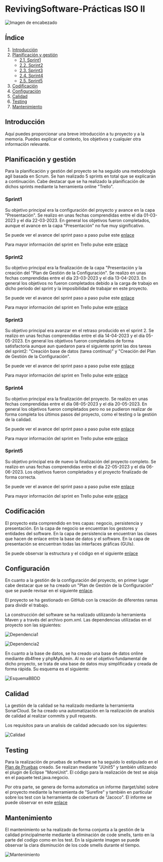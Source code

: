 # RevivingSoftware-Prácticas ISO II

![Imagen de encabezado](ruta/a/la/imagen.png)

## Índice
1. [Introducción](#introducción)
2. [Planificación y gestión](#planificacion)
    - [2.1. Sprint1](#sprint1)
    - [2.2. Sprint2](#sprint2)
    - [2.3. Sprint3](#sprint3)
    - [2.4. Sprint4](#sprint4)
    - [2.5. Sprint5](#sprint5)
3. [Codificación](#codificacion)
4. [Configuración](#configuracion)
5. [Calidad](#calidad)
6. [Testing](#testing)
7. [Mantenimiento](#mantenimiento)



## Introducción<a name="introducción"></a>
Aquí puedes proporcionar una breve introducción a tu proyecto y a la memoria. Puedes explicar el contexto, los objetivos y cualquier otra información relevante.

## Planificación y gestión<a name="planificacion"></a>
Para la planificación y gestión del proyecto se ha seguido una metodología agil basada en Scrum. Se han realizado 5 sprints en total que se explicarán a continuación. Cabe destacar que se ha realizado la planificación de dichos sprints mediante la herramienta online "Trello".
### Sprint1<a name="sprint1"></a>
Su objetivo principal era la configuración del proyecto y avance en la capa "Presentación". Se realizo en unas fechas comprendidas entre el día 01-03-2023 y el día 22-03-2023. En general los objetivos fueron completados, aunque el avance en la capa "Presentación" no fue muy significativo.

Se puede ver el avance del sprint paso a paso pulse este [enlace](https://github.com/ivaann17/RevivingSoftware/tree/Release/SPRINTS/SPRINT%201)

Para mayor información del sprint en Trello pulse este [enlace](https://trello.com/b/jVvZVQfw/sprint-1)
### Sprint2<a name="sprint2"></a>
Su objetivo principal era la finalización de la capa "Presentación y la creación del "Plan de Gestión de la Configuración". Se realizo en unas fechas comprendidas entre el día 23-03-2023 y el día 13-04-2023. En general los objetivos no fueron completados debido a la carga de trabajo en dicho periodo del sprint y la imposibilidad de trabajar en este proyecto.

Se puede ver el avance del sprint paso a paso pulse este [enlace](https://github.com/ivaann17/RevivingSoftware/tree/Release/SPRINTS/SPRINT%202)

Para mayor información del sprint en Trello pulse este [enlace](https://trello.com/b/Xp75PwJj/sprint-2)
### Sprint3<a name="sprint3"></a>
Su objetivo principal era avanzar en el retraso producido en el sprint 2. Se realizo en unas fechas comprendidas entre el día 14-04-2023 y el día 05-05-2023. En general los objetivos fueron completados de forma satisfactoria aunque aun quedaron para el siguiente sprint las dos tareas del sprint2: "Creación base de datos (tarea continua)" y "Creación del Plan de Gestión de la Configuración".

Se puede ver el avance del sprint paso a paso pulse este [enlace](https://github.com/ivaann17/RevivingSoftware/tree/Release/SPRINTS/SPRINT%203)

Para mayor información del sprint en Trello pulse este [enlace](https://trello.com/b/MsY4DWdP/sprint-3)
### Sprint4<a name="sprint4"></a>
Su objetivo principal era la finalización del proyecto. Se realizo en unas fechas comprendidas entre el día 08-05-2023 y el día 20-05-2023. En general los objetivos fueron completados pero no se pudieron realizar de forma completa los últimos pasos del proyecto, como el testing o la gestión de la calidad.

Se puede ver el avance del sprint paso a paso pulse este [enlace](https://github.com/ivaann17/RevivingSoftware/tree/Release/SPRINTS/SPRINT%204)

Para mayor información del sprint en Trello pulse este [enlace](https://trello.com/b/kiRyT5mS/sprint-4)
### Sprint5<a name="sprint5"></a>
Su objetivo principal era de nuevo la finalización del proyecto completo. Se realizo en unas fechas comprendidas entre el día 22-05-2023 y el día 06-06-2023. Los objetivos fueron completados y el proyecto finalizado de forma correcta.

Se puede ver el avance del sprint paso a paso pulse este [enlace](https://github.com/ivaann17/RevivingSoftware/tree/Release/SPRINTS/SPRINT%205)

Para mayor información del sprint en Trello pulse este [enlace](https://trello.com/b/XRbclyOe/sprint-5)

## Codificación<a name="codificacion"></a>
El proyecto esta comprendido en tres capas: negocio, persistencia y presentación. En la capa de negocio se encuentran los gestores y entidades del software. En la capa de persistencia se encuentran las clases que hacen de enlace entre la base de datos y el software. En la capa de presentación se encuentran todas las interfaces gráficas (GUIs).

Se puede observar la estructura y el código en el siguiente [enlace](https://github.com/ivaann17/RevivingSoftware/tree/Release/src)

## Configuración<a name="configuracion"></a>
En cuanto a la gestión de la configuración del proyecto, en primer lugar cabe destacar que se ha creado un "Plan de Gestión de la Configuración" que se puede revisar en el siguiente [enlace](https://github.com/ivaann17/RevivingSoftware/tree/Release/PLAN%20DE%20GESTI%C3%93N%20DE%20CONFIGURACI%C3%93N).

El proyecto se ha gestionado en GitHub con la creación de diferentes ramas para dividir el trabajo.

La construcción del software se ha realizado utilizando la herramienta Maven y a través del archivo pom.xml. Las dependencias utilizadas en el proyecto son las siguientes:

![Dependencia1](ruta/a/la/imagen.png)

![Dependencia2](ruta/a/la/imagen.png)

En cuanto a la base de datos, se ha creado una base de datos online mediante db4free y phpMyAdmin. Al no ser el objetivo fundamental de dicho proyecto, se trata de una base de datos muy simplificada y creada de forma rápida. Su esquema es el siguiente:

![EsquemaBBDD](ruta/a/la/imagen.png)

## Calidad<a name="calidad"></a>
La gestión de la calidad se ha realizado mediante la herramienta SonarCloud. Se ha creado una automatización en la realización de analisis de calidad al realizar commits y pull requests.

Los requisitos para un analisis de calidad adecuado son los siguientes: 

![Calidad](ruta/a/la/imagen.png)

## Testing<a name="testing"></a>
Para la realización de pruebas de software se ha seguido lo estipulado en el [Plan de Pruebas]() creado. Se realizan mediante "JUnit5" y también utilizando el plugin de Eclipse "MoreUnit". El código para la realización de test se aloja en el paquete test.java.negocio.

Por otra parte, se genera de forma automatica un informe (target/site) sobre el proyecto mediante la herramienta de "Surefire" y también en particular sobre los test con la herramienta de cobertura de "Jacoco". El informe se puede observar en este [enlace]() 

## Mantenimiento<a name="mantenimiento"></a>
El mantenimiento se ha realizado de forma conjunta a la gestión de la calidad principalmente mediante la eliminación de code smells, tanto en la parte del codigo como en los test. En la siguiente imagen se puede observar la clara disminución de los code smells durante el tiempo.

![Mantenimiento](ruta/a/la/imagen.png)



